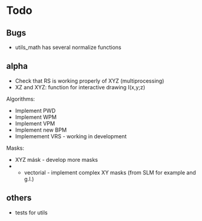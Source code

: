 # Todo

## Bugs

-   utils_math has several normalize functions

## alpha

-   Check that RS is working properly of XYZ (multiprocessing)
-   XZ and  XYZ: function for interactive drawing I(x,y;z)

Algorithms:

-   Implement PWD
-   Implement WPM
-   Implement VPM
-   Implement new BPM
-   Implemement VRS - working in development

Masks:

-   XYZ másk - develop more masks
-   -   vectorial - implement complex XY masks (from SLM for example and g.l.)

## others

-   tests for utils
